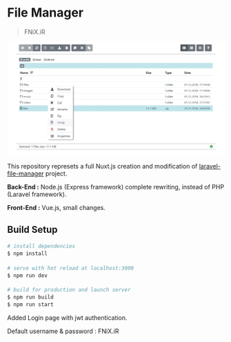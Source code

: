 # File Manager

> FNiX.iR

![File Manager](https://raw.githubusercontent.com/F-NiX/fm/master/assets/fm.gif)

This repository represets a full Nuxt.js creation and modification of [laravel-file-manager](https://github.com/alexusmai/laravel-file-manager) project.

**Back-End  :** Node.js (Express framework) complete rewriting, instead of PHP (Laravel framework).

**Front-End :** Vue.js, small changes.

## Build Setup

``` bash
# install dependencies
$ npm install

# serve with hot reload at localhost:3000
$ npm run dev

# build for production and launch server
$ npm run build
$ npm run start
```

Added Login page with jwt authentication.

Default username & password : FNiX.iR
